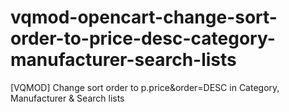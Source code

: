 # vqmod-opencart-change-sort-order-to-price-desc-category-manufacturer-search-lists
[VQMOD] Change sort order to p.price&amp;order=DESC in Category, Manufacturer &amp; Search lists

